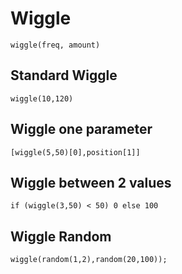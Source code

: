 # Wiggle

```
wiggle(freq, amount)
```

## Standard Wiggle

```
wiggle(10,120)
```

## Wiggle one parameter

```
[wiggle(5,50)[0],position[1]]
```

## Wiggle between 2 values

```
if (wiggle(3,50) < 50) 0 else 100
```

## Wiggle Random

```
wiggle(random(1,2),random(20,100));
```